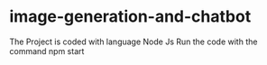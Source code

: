 # image-generation-and-chatbot
The Project is coded with language Node Js
Run the code with the command npm start

